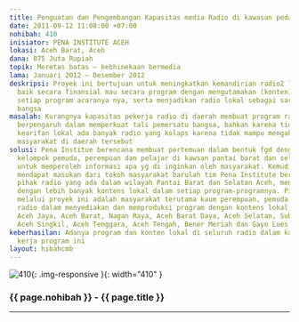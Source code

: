 ```yaml
---
title: Penguatan dan Pengembangan Kapasitas media Radio di kawasan pedalam Aceh Aceh
date: 2011-09-12 11:08:00 +07:00
nohibah: 410
inisiator: PENA INSTITUTE ACEH
lokasi: Aceh Barat, Aceh
dana: 875 Juta Rupiah
topik: Meretas batas – kebhinekaan bermedia
lama: Januari 2012 – Desember 2012
deskripsi: Proyek ini bertujuan untuk meningkatkan kemandirian radio2 lokal di daerah
  baik secara finansial mau secara program dengan mengutamakan (konten) lokal dalam
  setiap program acaranya nya, serta menjadikan radio lokal sebagai sarana pemersatu
  bangsa
masalah: Kurangnya kapasitas pekerja radio di daerah membuat program radio tidak begitu
  berpengaruh dalam memperkuat tali pemersatu bangsa, bahkan karena tidak faham dengan
  kearifan lokal ada banyak radio yang kolaps karena tidak mampu mengakomodir ke inginan
  masyarakat di daerah tersebut
solusi: Pena Institue berencana membuat pertemuan dalam bentuk fgd dengan tokoh masyarakat,
  kelompok pemuda, perempuan dan pelajar di kawsan pantai barat dan selatan Aceh,
  untuk memperoleh informasi apa yg di inginkan oleh masyarakat. Kemudian setelah
  mendapat masukan dari tokoh masyarakat barulah tim Pena Institute bersama dengan
  pihak radio yang ada dalam wilayah Pantai Barat dan Selatan Aceh, menyusun program
  dengan lebih banyak kontens lokal dalam setiap program-programnya. Pihak yang diuntungkan
  melalui proyek ini adalah masyarakat terutama kaum perempuan, pemuda serta pemilik
  radio dalam menyediakan dan memproduksi program dengan kontens lokal, di kawasan
  Aceh Jaya, Aceh Barat, Nagan Raya, Aceh Barat Daya, Aceh Selatan, Subulussalam,
  Aceh Singkil, Aceh Tenggara, Aceh Tengah, Bener Meriah dan Gayo Lues
keberhasilan: Adanya program dan konten lokal di seluruh radio dalam kawasan dan wilayah
  kerja program ini
layout: hibahcmb
---
```


![410](/static/img/hibahcmb/410.png){: .img-responsive }{: width="410" }

### {{ page.nohibah }} - {{ page.title }}

---
